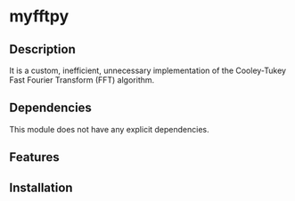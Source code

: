 # myfftpy


## Description
It is a custom, inefficient, unnecessary implementation of the Cooley-Tukey Fast Fourier Transform (FFT) algorithm.

## Dependencies
This module does not have any explicit dependencies.

## Features

## Installation

